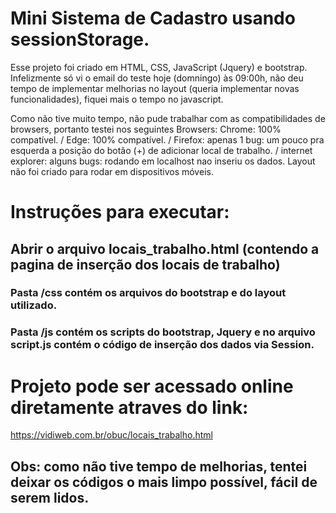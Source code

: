 # Mini Sistema de Cadastro usando sessionStorage.

Esse projeto foi criado em HTML, CSS, JavaScript (Jquery) e bootstrap. 
Infelizmente só vi o email do teste hoje (domningo) às 09:00h, não deu tempo de implementar melhorias no layout (queria implementar novas funcionalidades), fiquei mais o tempo no javascript.
  
Como não tive muito tempo, não pude trabalhar com as compatibilidades de browsers, portanto testei nos seguintes Browsers:
Chrome: 100% compatível. /
Edge: 100% compatível. /
Firefox: apenas 1 bug:  um pouco pra esquerda a posição do botão (+) de adicionar local de trabalho. /
internet explorer: alguns bugs: rodando em localhost nao inseriu os dados. Layout não foi criado para rodar em dispositivos móveis.

# Instruções para executar: 
## Abrir o arquivo locais_trabalho.html (contendo a pagina de inserção dos locais de trabalho)
### Pasta /css contém os arquivos do bootstrap e do layout utilizado.
### Pasta /js contém os scripts do bootstrap, Jquery e no arquivo script.js contém o código de inserção dos dados via Session.

# Projeto pode ser acessado online diretamente atraves do link:
https://vidiweb.com.br/obuc/locais_trabalho.html

## Obs: como não tive tempo de melhorias, tentei deixar os códigos o mais limpo possível, fácil de serem lidos.
